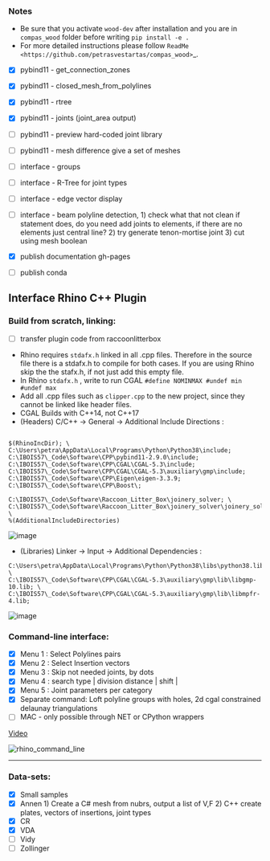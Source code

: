 
### Notes

* Be sure that you activate ```wood-dev``` after installation and you are in ```compas_wood``` folder before writing ```pip install -e .```
* For more detailed instructions please follow  `ReadMe <https://github.com/petrasvestartas/compas_wood>`_.

- [x] pybind11 - get_connection_zones
- [x] pybind11 - closed_mesh_from_polylines
- [x] pybind11 - rtree
- [x] pybind11 - joints (joint_area output)
- [ ] pybind11 - preview hard-coded joint library
- [ ] pybind11 - mesh difference give a set of meshes
- [ ] interface - groups
- [ ] interface - R-Tree for joint types
- [ ] interface - edge vector display
- [ ] interface - beam polyline detection, 1) check what that not clean if statement does, do you need add joints to elements, if there are no elements just central line? 2) try generate tenon-mortise joint 3) cut using mesh boolean
- [x] publish documentation gh-pages
- [ ] publish conda


## Interface Rhino C++ Plugin

### Build from scratch, linking:

- [ ] transfer plugin code from raccoonlitterbox

- Rhino requires ```stdafx.h``` linked in all .cpp files. Therefore in the source file there is a stdafx.h to compile for both cases. If you are using Rhino skip the the stafx.h, if not just add this empty file.
- In Rhino ```stdafx.h``` , write to run CGAL ```#define NOMINMAX #undef min #undef max```
-  Add all .cpp files such as ```clipper.cpp``` to the new project, since they cannot be linked like header files.
-  CGAL Builds with C++14, not C++17 
- (Headers) C/C++ -> General -> Additional Include Directions :
```

$(RhinoIncDir); \
C:\Users\petra\AppData\Local\Programs\Python\Python38\include;
C:\IBOIS57\_Code\Software\CPP\pybind11-2.9.0\include;
C:\IBOIS57\_Code\Software\CPP\CGAL\CGAL-5.3\include;
C:\IBOIS57\_Code\Software\CPP\CGAL\CGAL-5.3\auxiliary\gmp\include;
C:\IBOIS57\_Code\Software\CPP\Eigen\eigen-3.3.9;
C:\IBOIS57\_Code\Software\CPP\Boost\;

C:\IBOIS57\_Code\Software\Raccoon_Litter_Box\joinery_solver; \
C:\IBOIS57\_Code\Software\Raccoon_Litter_Box\joinery_solver\joinery_solver_rhino7; \
%(AdditionalIncludeDirectories)
```

![image](https://user-images.githubusercontent.com/18013985/148752197-b05ebef9-709d-4fbb-ac55-9e905aaaddcf.png)



- (Libraries) Linker -> Input -> Additional Dependencies :
```
C:\Users\petra\AppData\Local\Programs\Python\Python38\libs\python38.lib; \
C:\IBOIS57\_Code\Software\CPP\CGAL\CGAL-5.3\auxiliary\gmp\lib\libgmp-10.lib; \
C:\IBOIS57\_Code\Software\CPP\CGAL\CGAL-5.3\auxiliary\gmp\lib\libmpfr-4.lib; 
```
![image](https://user-images.githubusercontent.com/18013985/148752247-8d0cacbe-55de-461c-9a4c-429974fb151d.png)


 
### Command-line interface:
- [x] Menu 1 : Select Polylines pairs
- [x] Menu 2 : Select Insertion vectors
- [x] Menu 3 : Skip not needed joints, by dots 
- [x] Menu 4 : search type | division distance | shift | 
- [x] Menu 5 : Joint parameters per category 
- [x] Separate command: Loft polyline groups with holes, 2d cgal constrained delaunay triangulations
- [ ] MAC - only possible through NET or CPython wrappers

 [Video](https://vimeo.com/650968401 "Crash test")


![rhino_command_line](https://github.com/ibois-epfl/Raccoon_Litter_Box/blob/main/joinery_solver/documentation/rhino_interface_1.gif)



________________________________________________________


### Data-sets: 
- [x] Small samples 
- [x] Annen 1) Create a C# mesh from nubrs, output a list of V,F 2) C++ create plates, vectors of insertions, joint types
- [x] CR 
- [x] VDA 
- [ ] Vidy 
- [ ] Zollinger
